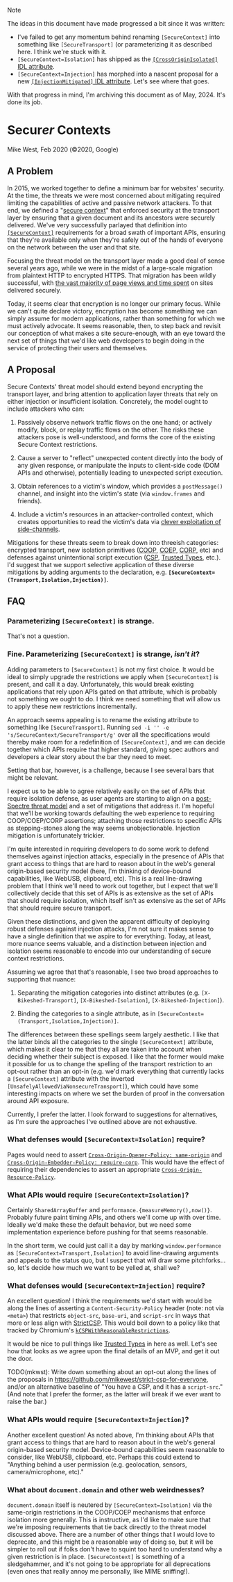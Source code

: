 > [!NOTE]
> The ideas in this document have made progressed a bit since it was written:
>
> *  I've failed to get any momentum behind renaming `[SecureContext]` into something like
>    `[SecureTransport]` (or parameterizing it as described here. I think we're stuck with it.
> *  `[SecureContext=Isolation]` has shipped as the [`[CrossOriginIsolated]` IDL attribute](https://webidl.spec.whatwg.org/#CrossOriginIsolated).
> *  `[SecureContext=Injection]` has morphed into a nascent proposal for a new [`[InjectionMitigated]` IDL attribute](https://mikewest.github.io/injection-mitigated/). Let's see where that goes.
>
> With that progress in mind, I'm archiving this document as of May, 2024. It's done its job.

# Secur<em>er</em> Contexts

Mike West, Feb 2020 (©2020, Google)

## A Problem

In 2015, we worked together to define a minimum bar for websites' security. At the time, the
threats we were most concerned about mitigating required limiting the capabilities of active and
passive network attackers. To that end, we defined a "[secure context][secure-context]" that
enforced security at the transport layer by ensuring that a given document and its ancestors were
securely delivered. We've very successfully parlayed that definition into
[`[SecureContext]`][secure-context-idl] requirements for a broad swath of important APIs, ensuring
that they're available only when they're safely out of the hands of everyone on the network between
the user and that site.

[secure-context]: https://www.w3.org/TR/secure-contexts/
[secure-context-idl]: https://heycam.github.io/webidl/#SecureContext

Focusing the threat model on the transport layer made a good deal of sense several years ago, while
we were in the midst of a large-scale migration from plaintext HTTP to encrypted HTTPS. That
migration has been wildly successful, with [the vast majority of page views and time spent][transparency]
on sites delivered securely. 

[transparency]: https://transparencyreport.google.com/https/overview?hl=en

Today, it seems clear that encryption is no longer our primary focus. While we can't quite declare
victory, encryption has become something we can simply assume for modern applications, rather than
something for which we must actively advocate. It seems reasonable, then, to step back and revisit 
our conception of what makes a site secure-enough, with an eye toward the next set of things that 
we'd like web developers to begin doing in the service of protecting their users and themselves.

## A Proposal

Secure Contexts' threat model should extend beyond encrypting the transport layer, and bring
attention to application layer threats that rely on either injection or insufficient isolation.
Concretely, the model ought to include attackers who can:

1. Passively observe network traffic flows on the one hand; or actively modify, block, or replay
   traffic flows on the other. The risks these attackers pose is well-understood, and forms the
   core of the existing Secure Context restrictions.

2. Cause a server to "reflect" unexpected content directly into the body of any given response, or
   manipulate the inputs to client-side code (DOM APIs and otherwise), potentially leading to
   unexpected script execution.

3. Obtain references to a victim's window, which provides a `postMessage()` channel, and insight
   into the victim's state (via `window.frames` and friends).

4. Include a victim's resources in an attacker-controlled context, which creates opportunities to
   read the victim's data via [clever exploitation of side-channels][xsleaks].

[xsleaks]: https://github.com/xsleaks/xsleaks

Mitigations for these threats seem to break down into threeish categories: encrypted transport,
new isolation primitives ([COOP][], [COEP][], [CORP][], etc) and defenses against unintentional
script execution ([CSP][], [Trusted Types][], etc.). I'd suggest that we support selective
application of these diverse mitigations by adding arguments to the declaration, e.g. 
**`[SecureContext=(Transport,Isolation,Injection)]`**.

[CSP]: https://w3c.github.io/webappsec-csp/
[Trusted Types]: https://w3c.github.io/webappsec-trusted-types/dist/spec/
[COOP]: https://gist.github.com/annevk/6f2dd8c79c77123f39797f6bdac43f3e
[COEP]: https://mikewest.github.io/corpp/
[CORP]: https://fetch.spec.whatwg.org/#cross-origin-resource-policy-header

## FAQ

### Parameterizing `[SecureContext]` is strange.

That's not a question.

### Fine. Parameterizing `[SecureContext]` is strange, _isn't it_?

Adding parameters to `[SecureContext]` is not my first choice. It would be ideal to simply upgrade
the restrictions we apply when `[SecureContext]` is present, and call it a day. Unfortunately, this
would break existing applications that rely upon APIs gated on that attribute, which is probably not
something we ought to do. I think we need something that will allow us to apply these new
restrictions incrementally.

An approach seems appealing is to rename the existing attribute to something like
`[SecureTransport]`. Running `sed -i '' -e 's/SecureContext/SecureTransport/g'` over all the
specifications would thereby make room for a redefinition of `[SecureContext]`, and we can decide
together which APIs require that higher standard, giving spec authors and developers a clear story
about the bar they need to meet.

Setting that bar, however, is a challenge, because I see several bars that might be relevant.

I expect us to be able to agree relatively easily on the set of APIs that require isolation defense,
as user agents are starting to align on a [post-Spectre threat model][post-spectre] and a set of
mitigations that address it. I'm hopeful that we'll be working towards defaulting the web experience
to requiring COOP/COEP/CORP assertions; attaching those restrictions to specific APIs as
stepping-stones along the way seems unobjectionable. Injection mitigation is unfortunately trickier.

[post-spectre]: https://chromium.googlesource.com/chromium/src/+/master/docs/security/side-channel-threat-model.md

I'm quite interested in requiring developers to do some work to defend themselves against injection
attacks, especially in the presence of APIs that grant access to things that are hard to reason
about in the web's general origin-based security model (here, I'm thinking of device-bound
capabilities, like WebUSB, clipboard, etc). This is a real line-drawing problem that I think we'll
need to work out together, but I expect that we'll collectively decide that this set of APIs is as
extensive as the set of APIs that should require isolation, which itself isn't as extensive as the
set of APIs that should require secure transport.

Given these distinctions, and given the apparent difficulty of deploying robust defenses against
injection attacks, I'm not sure it makes sense to have a single definition that we aspire to for
everything. Today, at least, more nuance seems valuable, and a distinction between injection and
isolation seems reasonable to encode into our understanding of secure context restrictions.

Assuming we agree that that's reasonable, I see two broad approaches to supporting that nuance:

1. Separating the mitigation categories into distinct attributes (e.g. `[X-Bikeshed-Transport]`,
   `[X-Bikeshed-Isolation]`, `[X-Bikeshed-Injection]`).

2. Binding the categories to a single attribute, as in `[SecureContext=(Transport,Isolation,Injection)]`.

The differences between these spellings seem largely aesthetic. I like that the latter binds all the
categories to the single `[SecureContext]` attribute, which makes it clear to me that they all are
taken into account when deciding whether their subject is exposed. I like that the former would make
it possible for us to change the spelling of the transport restriction to an opt-out rather than an
opt-in (e.g. we'd mark everything that currently lacks a `[SecureContext]` attribute with the
inverted `[UnsafelyAllowedViaNonsecureTransport]`), which could have some interesting impacts on
where we set the burden of proof in the conversation around API exposure.

Currently, I prefer the latter. I look forward to suggestions for alternatives, as I'm sure the
approaches I've outlined above are not exhaustive.

### What defenses would `[SecureContext=Isolation]` require?

Pages would need to assert [`Cross-Origin-Opener-Policy: same-origin`][COOP] and
[`Cross-Origin-Embedder-Policy: require-corp`][COEP]. This would have the effect of requiring their
dependencies to assert an appropriate [`Cross-Origin-Resource-Policy`][CORP].

### What APIs would require `[SecureContext=Isolation]`?

Certainly `SharedArrayBuffer` and `performance.{measureMemory(),now()}`. Probably future paint
timing APIs, and others we'll come up with over time. Ideally we'd make these the default behavior,
but we need some implementation experience before pushing for that seems reasonable.

In the short term, we could just call it a day by marking `window.performance` as
`[SecureContext=Transport,Isolation]` to avoid line-drawing arguments and appeals to the status quo,
but I suspect that will draw some pitchforks... so, let's decide how much we want to be yelled at,
shall we?

### What defenses would `[SecureContext=Injection]` require?

An excellent question! I think the requirements we'd start with would be along the lines of asserting
a `Content-Security-Policy` header (note: not via `<meta>`) that restricts `object-src`, `base-uri`,
and `script-src` in ways that more or less align with [StrictCSP][]. This would boil down to a policy
like that tracked by Chromium's [`kCSPWithReasonableRestrictions`][kCSPWithReasonableRestrictions].

[StrictCSP]: https://csp.withgoogle.com/docs/strict-csp.html
[kCSPWithReasonableRestrictions]: https://chromium.googlesource.com/chromium/src/+/master/docs/security/web-mitigation-metrics.md

It would be nice to pull things like [Trusted Types][] in here as well. Let's see how that looks as we
agree upon the final details of an MVP, and get it out the door.

TODO(mkwst): Write down something about an opt-out along the lines of the proposals in
<https://github.com/mikewest/strict-csp-for-everyone>, and/or an alternative baseline of "You have
a CSP, and it has a `script-src`." (And note that I prefer the former, as the latter will break if
we ever want to raise the bar.)

### What APIs would require `[SecureContext=Injection]`?

Another excellent question! As noted above, I'm thinking about APIs that grant access to things that
are hard to reason about in the web's general origin-based security model. Device-bound capabilities
seem reasonable to consider, like WebUSB, clipboard, etc. Perhaps this could extend to "Anything
behind a user permission (e.g. geolocation, sensors, camera/microphone, etc)."

### What about `document.domain` and other web weirdnesses?

`document.domain` itself is neutered by `[SecureContext=Isolation]` via the same-origin restrictions
in the COOP/COEP mechanisms that enforce isolation more generally. This is instructive, as I'd like
to make sure that we're imposing requirements that tie back directly to the threat model discussed
above. There are a number of other things that I would love to deprecate, and this might be a
reasonable way of doing so, but it will be simpler to roll out if folks don't have to squint too
hard to understand why a given restriction is in place. `[SecureContext]` is something of a
sledgehammer, and it's not going to be appropriate for all deprecations (even ones that really annoy
me personally, like MIME sniffing!).
